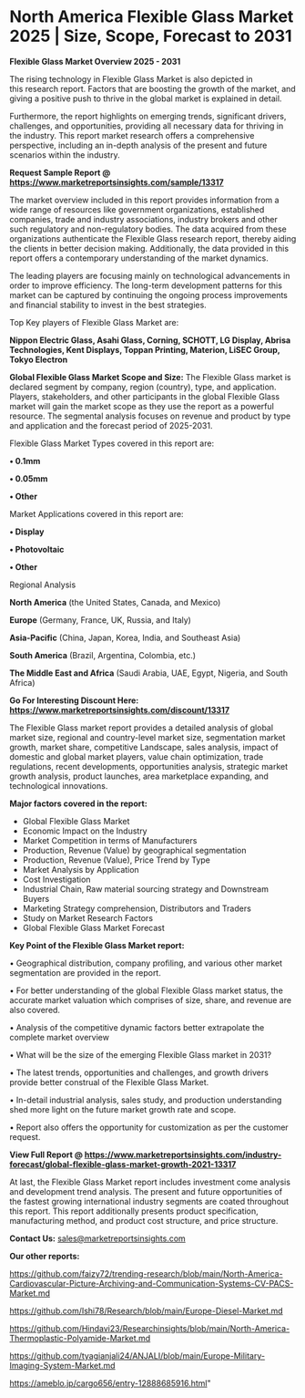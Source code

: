  # North America Flexible Glass Market 2025 | Size, Scope, Forecast to 2031

<Strong> Flexible Glass Market Overview 2025 - 2031</strong>

The rising technology in Flexible Glass Market is also depicted in this research report. Factors that are boosting the growth of the market, and giving a positive push to thrive in the global market is explained in detail.

Furthermore, the report highlights on emerging trends, significant drivers, challenges, and opportunities, providing all necessary data for thriving in the industry. This report market research offers a comprehensive perspective, including an in-depth analysis of the present and future scenarios within the industry.

<strong>Request Sample Report @ <a href=https://www.marketreportsinsights.com/sample/13317>https://www.marketreportsinsights.com/sample/13317</a></strong>

The market overview included in this report provides information from a wide range of resources like government organizations, established companies, trade and industry associations, industry brokers and other such regulatory and non-regulatory bodies. The data acquired from these organizations authenticate the Flexible Glass research report, thereby aiding the clients in better decision making. Additionally, the data provided in this report offers a contemporary understanding of the market dynamics.

The leading players are focusing mainly on technological advancements in order to improve efficiency. The long-term development patterns for this market can be captured by continuing the ongoing process improvements and financial stability to invest in the best strategies.

Top Key players of Flexible Glass Market are:

<strong>Nippon Electric Glass, Asahi Glass, Corning, SCHOTT, LG Display, Abrisa Technologies, Kent Displays, Toppan Printing, Materion, LiSEC Group, Tokyo Electron</strong>

<strong><b>Global Flexible Glass Market Scope and Size:</b></strong>
The Flexible Glass market is declared segment by company, region (country), type, and application. Players, stakeholders, and other participants in the global Flexible Glass market will gain the market scope as they use the report as a powerful resource. The segmental analysis focuses on revenue and product by type and application and the forecast period of 2025-2031.

Flexible Glass Market Types covered in this report are:

<strong>• 0.1mm

• 0.05mm

• Other</strong>

Market Applications covered in this report are:

<strong>• Display

• Photovoltaic

• Other</strong> 

Regional Analysis

<strong>North America</strong> (the United States, Canada, and Mexico)

<strong>Europe</strong> (Germany, France, UK, Russia, and Italy)

<strong>Asia-Pacific</strong> (China, Japan, Korea, India, and Southeast Asia)

<strong>South America</strong> (Brazil, Argentina, Colombia, etc.)

<strong>The Middle East and Africa</strong> (Saudi Arabia, UAE, Egypt, Nigeria, and South Africa)

<strong>Go For Interesting Discount Here: <a href=https://www.marketreportsinsights.com/discount/13317>https://www.marketreportsinsights.com/discount/13317</a></strong>

The Flexible Glass market report provides a detailed analysis of global market size, regional and country-level market size, segmentation market growth, market share, competitive Landscape, sales analysis, impact of domestic and global market players, value chain optimization, trade regulations, recent developments, opportunities analysis, strategic market growth analysis, product launches, area marketplace expanding, and technological innovations.

<strong><b>Major factors covered in the report:</b></strong>
<ul>
  <li>Global Flexible Glass Market </li>
  <li>Economic Impact on the Industry</li>
  <li>Market Competition in terms of Manufacturers</li>
  <li>Production, Revenue (Value) by geographical segmentation</li>
  <li>Production, Revenue (Value), Price Trend by Type</li>
  <li>Market Analysis by Application</li>
  <li>Cost Investigation</li>
  <li>Industrial Chain, Raw material sourcing strategy and Downstream Buyers</li>
  <li>Marketing Strategy comprehension, Distributors and Traders</li>
  <li>Study on Market Research Factors</li>
  <li>Global Flexible Glass Market Forecast</li>
</ul>

<strong><b>Key Point of the Flexible Glass Market report:</b></strong>

• Geographical distribution, company profiling, and various other market segmentation are provided in the report.

• For better understanding of the global Flexible Glass market status, the accurate market valuation which comprises of size, share, and revenue are also covered.

• Analysis of the competitive dynamic factors better extrapolate the complete market overview

• What will be the size of the emerging Flexible Glass market in 2031?

• The latest trends, opportunities and challenges, and growth drivers provide better construal of the Flexible Glass Market.

• In-detail industrial analysis, sales study, and production understanding shed more light on the future market growth rate and scope.

• Report also offers the opportunity for customization as per the customer request.

<strong><b>View Full Report @ <a href=https://www.marketreportsinsights.com/industry-forecast/global-flexible-glass-market-growth-2021-13317>https://www.marketreportsinsights.com/industry-forecast/global-flexible-glass-market-growth-2021-13317</a></b></strong>


At last, the Flexible Glass Market report includes investment come analysis and development trend analysis. The present and future opportunities of the fastest growing international industry segments are coated throughout this report. This report additionally presents product specification, manufacturing method, and product cost structure, and price structure.

<strong>Contact Us:</strong>
sales@marketreportsinsights.com

<strong>Our other reports:</strong>

<a href=https://github.com/faizy72/trending-research/blob/main/North-America-Cardiovascular-Picture-Archiving-and-Communication-Systems-CV-PACS-Market.md>https://github.com/faizy72/trending-research/blob/main/North-America-Cardiovascular-Picture-Archiving-and-Communication-Systems-CV-PACS-Market.md</a>

<a href=https://github.com/Ishi78/Research/blob/main/Europe-Diesel-Market.md>https://github.com/Ishi78/Research/blob/main/Europe-Diesel-Market.md</a>

<a href=https://github.com/Hindavi23/Researchinsights/blob/main/North-America-Thermoplastic-Polyamide-Market.md>https://github.com/Hindavi23/Researchinsights/blob/main/North-America-Thermoplastic-Polyamide-Market.md</a>

<a href=https://github.com/tyagianjali24/ANJALI/blob/main/Europe-Military-Imaging-System-Market.md>https://github.com/tyagianjali24/ANJALI/blob/main/Europe-Military-Imaging-System-Market.md</a>

<a href=https://ameblo.jp/cargo656/entry-12888685916.html>https://ameblo.jp/cargo656/entry-12888685916.html</a>"
